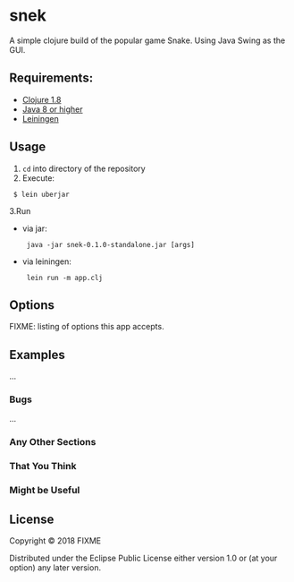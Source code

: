 # snek

A simple clojure build  of the popular game Snake. Using Java Swing as the GUI. 

## Requirements:

* [Clojure 1.8](http://clojure.org/downloads)
* [Java 8 or higher](http://www.oracle.com/technetwork/java/javase/downloads/jdk8-downloads-2133151.html)
* [Leiningen](http://leiningen.org/#install)

## Usage

1. `cd` into directory of the repository
2. Execute:

```
 $ lein uberjar
```
3.Run
  * via jar:

     ```
      java -jar snek-0.1.0-standalone.jar [args]
     ```
  * via leiningen:

     ```
      lein run -m app.clj
     ```


## Options

FIXME: listing of options this app accepts.

## Examples

...

### Bugs

...

### Any Other Sections
### That You Think
### Might be Useful

## License

Copyright © 2018 FIXME

Distributed under the Eclipse Public License either version 1.0 or (at
your option) any later version.
